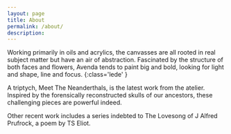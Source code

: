 ```yaml
---
layout: page
title: About
permalink: /about/
description:
---
```


Working primarily in oils and acrylics, the canvasses are all rooted in real subject matter but have an air of abstraction. Fascinated by the structure of both faces and flowers, Avenda tends to paint big and bold, looking for light and shape, line and focus.
{:class='lede' }

A triptych, Meet The Neanderthals, is the latest work from the atelier. Inspired by the forensically reconstructed skulls of our ancestors, these challenging pieces are powerful indeed.

Other recent work includes a series indebted to The Lovesong of J Alfred Prufrock, a poem by TS Eliot.
